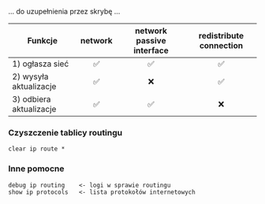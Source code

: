 ... do uzupełnienia przez skrybę ...

| Funkcje | network | network passive interface | redistribute connection |
| - | :-: | :-: | :-: |
| 1) ogłasza sieć | ✅ | ✅ | ✅ | 
| 2) wysyła aktualizacje | ✅ | ❌ | ✅ |
| 3) odbiera aktualizacje | ✅ | ✅ | ❌ |


### Czyszczenie tablicy routingu

```
clear ip route *
```

### Inne pomocne

```
debug ip routing    <- logi w sprawie routingu
show ip protocols   <- lista protokołów internetowych
```